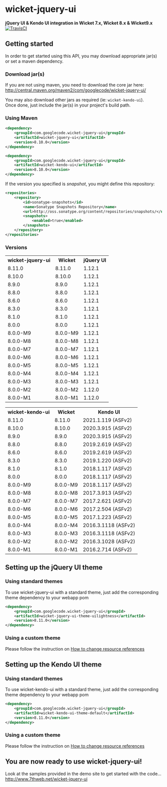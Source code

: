 # wicket-jquery-ui
**jQuery UI & Kendo UI integration in Wicket 7.x, Wicket 8.x &amp; Wicket9.x**  
[![TravisCI](https://travis-ci.org/sebfz1/wicket-jquery-ui.svg?branch=wicket8.x)](https://travis-ci.org/sebfz1/wicket-jquery-ui)

## Getting started
In order to get started using this API, you may download appropriate jar(s) or set a maven dependency.

### Download jar(s)
If you are not using maven, you need to download the core jar here:
<http://central.maven.org/maven2/com/googlecode/wicket-jquery-ui/>

You may also download other jars as required (ie: `wicket-kendo-ui`).  
Once done, just include the jar(s) in your project's build path.

### Using Maven

```xml
<dependency>
    <groupId>com.googlecode.wicket-jquery-ui</groupId>
    <artifactId>wicket-jquery-ui</artifactId>
    <version>8.10.0</version>
</dependency>
```
```xml
<dependency>
    <groupId>com.googlecode.wicket-jquery-ui</groupId>
    <artifactId>wicket-kendo-ui</artifactId>
    <version>8.10.0</version>
</dependency>
```

If the version you specified is *snapshot*, you might define this repository:

```xml
<repositories>
    <repository>
        <id>sonatype-snapshots</id>
        <name>Sonatype Snapshots Repository</name>
        <url>http://oss.sonatype.org/content/repositories/snapshots/</url>
        <snapshots>
            <enabled>true</enabled>
        </snapshots>
    </repository>
</repositories>
```

### Versions

<table>
<tr><th>wicket-jquery-ui</th><th>Wicket</th><th>jQuery UI</th></tr>
<tr><td>8.11.0</td><td>8.11.0</td><td>1.12.1</td></tr>
<tr><td>8.10.0</td><td>8.10.0</td><td>1.12.1</td></tr>
<tr><td>8.9.0</td><td>8.9.0</td><td>1.12.1</td></tr>
<tr><td>8.8.0</td><td>8.8.0</td><td>1.12.1</td></tr>
<tr><td>8.6.0</td><td>8.6.0</td><td>1.12.1</td></tr>
<tr><td>8.3.0</td><td>8.3.0</td><td>1.12.1</td></tr>
<tr><td>8.1.0</td><td>8.1.0</td><td>1.12.1</td></tr>
<tr><td>8.0.0</td><td>8.0.0</td><td>1.12.1</td></tr>
<tr><td>8.0.0-M9</td><td>8.0.0-M9</td><td>1.12.1</td></tr>
<tr><td>8.0.0-M8</td><td>8.0.0-M8</td><td>1.12.1</td></tr>
<tr><td>8.0.0-M7</td><td>8.0.0-M7</td><td>1.12.1</td></tr>
<tr><td>8.0.0-M6</td><td>8.0.0-M6</td><td>1.12.1</td></tr>
<tr><td>8.0.0-M5</td><td>8.0.0-M5</td><td>1.12.1</td></tr>
<tr><td>8.0.0-M4</td><td>8.0.0-M4</td><td>1.12.1</td></tr>
<tr><td>8.0.0-M3</td><td>8.0.0-M3</td><td>1.12.1</td></tr>
<tr><td>8.0.0-M2</td><td>8.0.0-M2</td><td>1.12.0</td></tr>
<tr><td>8.0.0-M1</td><td>8.0.0-M1</td><td>1.12.0</td></tr>
</table>

<table>
<tr><th>wicket-kendo-ui</th><th>Wicket</th><th>Kendo UI</th></tr>
<tr><td>8.11.0</td><td>8.11.0</td><td>2021.1.119 (ASFv2)</td></tr>
<tr><td>8.10.0</td><td>8.10.0</td><td>2020.3.915 (ASFv2)</td></tr>
<tr><td>8.9.0</td><td>8.9.0</td><td>2020.3.915 (ASFv2)</td></tr>
<tr><td>8.8.0</td><td>8.8.0</td><td>2019.2.619 (ASFv2)</td></tr>
<tr><td>8.6.0</td><td>8.6.0</td><td>2019.2.619 (ASFv2)</td></tr>
<tr><td>8.3.0</td><td>8.3.0</td><td>2019.1.220 (ASFv2)</td></tr>
<tr><td>8.1.0</td><td>8.1.0</td><td>2018.1.117 (ASFv2)</td></tr>
<tr><td>8.0.0</td><td>8.0.0</td><td>2018.1.117 (ASFv2)</td></tr>
<tr><td>8.0.0-M9</td><td>8.0.0-M9</td><td>2018.1.117 (ASFv2)</td></tr>
<tr><td>8.0.0-M8</td><td>8.0.0-M8</td><td>2017.3.913 (ASFv2)</td></tr>
<tr><td>8.0.0-M7</td><td>8.0.0-M7</td><td>2017.2.621 (ASFv2)</td></tr>
<tr><td>8.0.0-M6</td><td>8.0.0-M6</td><td>2017.2.504 (ASFv2)</td></tr>
<tr><td>8.0.0-M5</td><td>8.0.0-M5</td><td>2017.1.223 (ASFv2)</td></tr>
<tr><td>8.0.0-M4</td><td>8.0.0-M4</td><td>2016.3.1118 (ASFv2)</td></tr>
<tr><td>8.0.0-M3</td><td>8.0.0-M3</td><td>2016.3.1118 (ASFv2)</td></tr>
<tr><td>8.0.0-M2</td><td>8.0.0-M2</td><td>2016.3.1028 (ASFv2)</td></tr>
<tr><td>8.0.0-M1</td><td>8.0.0-M1</td><td>2016.2.714 (ASFv2)</td></tr>
</table>

## Setting up the jQuery UI theme

### Using standard themes
To use wicket-jquery-ui with a standard theme, just add the corresponding theme dependency to your webapp pom

```xml
<dependency>
	<groupId>com.googlecode.wicket-jquery-ui</groupId>
	<artifactId>wicket-jquery-ui-theme-uilightness</artifactId>
	<version>8.11.0</version>
</dependency>
```

### Using a custom theme
Please follow the instruction on [How to change resource references](https://github.com/sebfz1/wicket-jquery-ui/wiki/%5Bhowto%5D-change-resource-references)

## Setting up the Kendo UI theme

### Using standard themes
To use wicket-kendo-ui with a standard theme, just add the corresponding theme dependency to your webapp pom

```xml
<dependency>
	<groupId>com.googlecode.wicket-jquery-ui</groupId>
	<artifactId>wicket-kendo-ui-theme-default</artifactId>
	<version>8.11.0</version>
</dependency>
```

### Using a custom theme
Please follow the instruction on [How to change resource references](https://github.com/sebfz1/wicket-jquery-ui/wiki/%5Bhowto%5D-change-resource-references)

## You are now ready to use wicket-jquery-ui!
Look at the samples provided in the demo site to get started with the code...  
<http://www.7thweb.net/wicket-jquery-ui>
